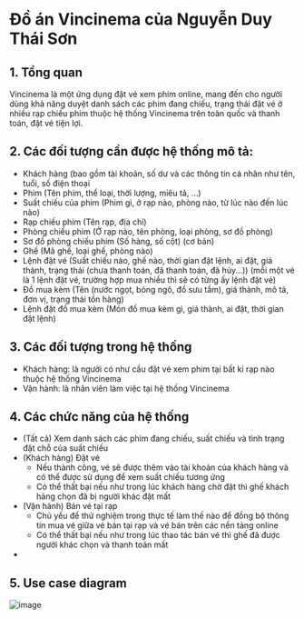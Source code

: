 # Đồ án Vincinema của Nguyễn Duy Thái Sơn

## 1. Tổng quan
Vincinema là một ứng dụng đặt vé xem phim online, mang đến cho người dùng khả năng duyệt danh sách các phim đang chiếu, trạng thái đặt vé ở nhiều rạp chiếu phim thuộc hệ thống Vincinema trên toàn quốc và thanh toán, đặt vé tiện lợi.

## 2. Các đối tượng cần được hệ thống mô tả:
- Khách hàng (bao gồm tài khoản, số dư và các thông tin cá nhân như tên, tuổi, số điện thoại
- Phim (Tên phim, thể loại, thời lượng, miêu tả, ...)
- Suất chiếu của phim (Phim gì, ở rạp nào, phòng nào, từ lúc nào đến lúc nào)
- Rạp chiếu phim (Tên rạp, địa chỉ)
- Phòng chiếu phim (Ở rạp nào, tên phòng, loại phòng, sơ đồ phòng)
- Sơ đồ phòng chiếu phim (Số hàng, số cột) (cơ bản)
- Ghế (Mã ghế, loại ghế, phòng nào)
- Lệnh đặt vé (Suất chiếu nào, ghế nào, thời gian đặt lệnh, ai đặt, giá thành, trạng thái (chưa thanh toán, đã thanh toán, đã hủy...)) (mỗi một vé là 1 lệnh đặt vé, trường hợp mua nhiều thì sẽ có từng ấy lệnh đặt vé)
- Đồ mua kèm (Tên (nước ngọt, bỏng ngô, đồ sưu tầm), giá thành, mô tả, đơn vị, trạng thái tồn hàng)
- Lệnh đặt đồ mua kèm (Món đồ mua kèm gì, giá thành, ai đặt, thời gian đặt lệnh)

## 3. Các đối tượng trong hệ thống
- Khách hàng: là người có như cầu đặt vé xem phim tại bất kì rạp nào thuộc hệ thống Vincinema
- Vận hành: là nhân viên làm việc tại hệ thống Vincinema

## 4. Các chức năng của hệ thống
- (Tất cả) Xem danh sách các phim đang chiếu, suất chiếu và tình trạng đặt chỗ của suất chiếu
- (Khách hàng) Đặt vé 
  - Nếu thành công, vé sẽ được thêm vào tài khoản của khách hàng và có thể được sử dụng để xem suất chiếu tương ứng
  - Có thể thất bại nếu như trong lúc khách hàng chờ đặt thì ghế khách hàng chọn đã bị người khác đặt mất
- (Vận hành) Bán vé tại rạp
  - Chủ yếu để thử nghiệm trong thực tế làm thế nào để đồng bộ thông tin mua vé giữa vé bán tại rạp và vé bán trên các nền tảng online
  - Có thể thất bại nếu như trong lúc thao tác bán vé thì ghế đã được người khác chọn và thanh toán mất
- 

## 5. Use case diagram

![image](https://user-images.githubusercontent.com/94212764/144996249-e23de6bf-4e4f-4420-9b4e-702a8984085f.png)

